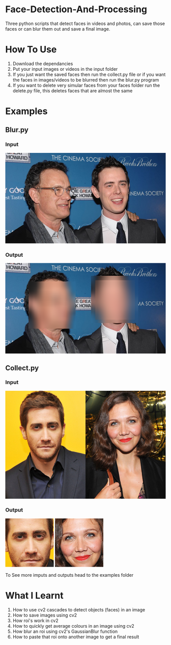 # Face-Detection-And-Processing
Three python scripts that detect faces in videos and photos, can save those faces or can blur them out and save a final image.
# How To Use
1. Download the dependancies
2. Put your input images or videos in the input folder
3. If you just want the saved faces then run the collect.py file or if you want the faces in images/videos to be blurred then run the blur.py program
4. If you want to delete very simular faces from your faces folder run the delete.py file, this deletes faces that are almost the same

# Examples

## Blur.py
### Input
![](https://github.com/James-Charles-Robinson/Face-Detection-And-Processing/blob/master/example/input/1%20-%20OwPDkI8.jpg?raw=true)
### Output
![](https://github.com/James-Charles-Robinson/Face-Detection-And-Processing/blob/master/example/output/blur/image-5322.png?raw=true)

## Collect.py
### Input
![](https://github.com/James-Charles-Robinson/Face-Detection-And-Processing/blob/master/example/input/18%20-%20jmhXqXq.jpg?raw=true)
### Output
![](https://github.com/James-Charles-Robinson/Face-Detection-And-Processing/blob/master/example/output/faces/face-1769.png?raw=true)
![](https://github.com/James-Charles-Robinson/Face-Detection-And-Processing/blob/master/example/output/faces/face-7372.png?raw=true)

To See more imputs and outputs head to the examples folder

# What I Learnt
1. How to use cv2 cascades to detect objects (faces) in an image
2. How to save images using cv2
3. How roi's work in cv2
4. How to quickly get average colours in an image using cv2
5. How blur an roi using cv2's GaussianBlur function
6. How to paste that roi onto another image to get a final result
